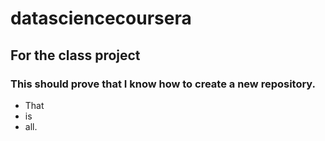 # datasciencecoursera
## For the class project
### This should prove that I know how to create a new repository.

* That
* is
* all.

